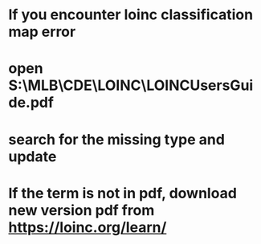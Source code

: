 # If you encounter loinc classification map error
# open S:\MLB\CDE\LOINC\LOINCUsersGuide.pdf
# search for the missing type and update
# If the term is not in pdf, download new version pdf from https://loinc.org/learn/
